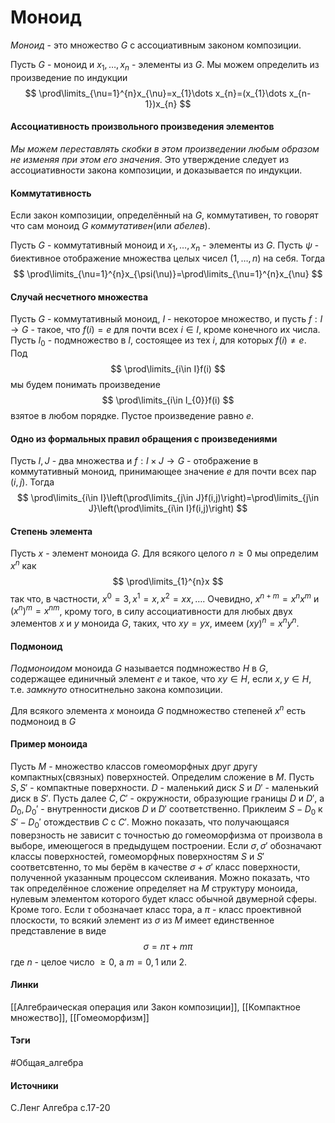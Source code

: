 # Моноид
*Моноид* - это множество $G$ с ассоциативным законом композиции.

Пусть $G$ - моноид и $x_{1},\dots,x_{n}$ - элементы из $G$. Мы можем определить из произведение по индукции 
$$
\prod\limits_{\nu=1}^{n}x_{\nu}=x_{1}\dots x_{n}=(x_{1}\dots x_{n-1})x_{n}
$$

#### Ассоциативность произвольного произведения элементов
*Мы можем переставлять скобки в этом произведении любым образом не изменяя при этом его значения*. Это утверждение следует из ассоциативности закона композиции, и доказывается по индукции.

#### Коммутативность
Если закон композиции, определённый на $G$, коммутативен, то говорят что сам моноид $G$ *коммутативен*(или *абелев*).

Пусть $G$ - коммутативный моноид и $x_{1},\dots,x_{n}$ - элементы из $G$. Пусть $\psi$ - биективное отображение множества целых чисел $(1,\dots,n)$ на себя. Тогда 
$$
\prod\limits_{\nu=1}^{n}x_{\psi(\nu)}=\prod\limits_{\nu=1}^{n}x_{\nu}
$$

#### Случай несчетного множества
Пусть $G$ - коммутативный моноид, $I$ -      некоторое множество, и пусть $f:I\to G$ - такое, что $f(i)=e$ для почти всех $i\in I$, кроме конечного их числа.
Пусть $I_{0}$ - подмножество в $I$, состоящее из тех $i$, для которых $f(i)\ne e$. Под 
$$
\prod\limits_{i\in I}f(i)
$$
мы будем понимать произведение
$$
\prod\limits_{i\in I_{0}}f(i)
$$
взятое в любом порядке. Пустое произведение равно $e$.

#### Одно из формальных правил обращения с произведениями
Пусть $I,J$ - два множества и $f:I\times J\to G$ - отображение в коммутативный моноид, принимающее значение $e$ для почти всех пар $(i,j)$. Тогда 
$$
\prod\limits_{i\in I}\left(\prod\limits_{j\in J}f(i,j)\right)=\prod\limits_{j\in J}\left(\prod\limits_{i\in I}f(i,j)\right)
$$
#### Степень элемента
Пусть $x$ - элемент моноида $G$. Для всякого целого $n\ge0$ мы определим $x^{n}$ как
$$
\prod\limits_{1}^{n}x
$$
так что, в частности, $x^{0}=3,x^{1}=x,x^{2}=xx,\dots$. Очевидно, $x^{n+m}=x^{n}x^{m}$ и $(x^{n})^{m}=x^{nm}$, крому того, в силу ассоциативности для любых двух элементов $x$ и $y$ моноида $G$, таких, что $xy=yx$, имеем $(xy)^{n}=x^{n}y^{n}$.
#### Подмоноид
*Подмоноидом* моноида $G$ называется подмножество $H$ в $G$, содержащее единичный элемент $e$ и такое, что $xy\in H$, если $x,y\in H$, т.е. *замкнуто* относитнельно закона композиции.

Для всякого элемента $x$ моноида $G$ подмножество степеней $x^{n}$ есть подмоноид в $G$
#### Пример моноида
Пусть $M$ - множество классов гомеоморфных друг другу компактных(связных) поверхностей. Определим сложение в $M$. Пусть $S,S'$ - компактные поверхности. $D$ - маленький диск $S$ и $D'$ - маленький диск в $S'$. Пусть далее $C,C'$ - окружности, образующие границы $D$ и $D'$, а $D_{0},D_{0}'$ - внутренности дисков $D$ и $D'$ соответственно. Приклеим $S-D_{0}$ к $S'-D_{0}'$ отождествив $C$ с $C'$. Можно показать, что получающаяся поверзность не зависит с точностью до гомеоморфизма от произвола в выборе, имеющегося в предыдущем построении. Если $\sigma,\sigma'$ обозначают классы поверхностей, гомеоморфных поверхностям $S$ и $S'$ соответсвтенно, то мы берём в качестве $\sigma+\sigma'$ класс поверхности, полученной указанным процессом склеивания. Можно показать, что так определённое сложение определяет на $M$ структуру моноида, нулевым элементом которого будет класс обычной двумерной сферы. Кроме того. Если $\tau$ обозначает класс тора, а $\pi$ - класс проективной плоскости, то всякий элемент из $\sigma$ из $M$ имеет единственное представление в виде 
$$
\sigma=n\tau+m\pi
$$
где $n$ - целое число $\ge0$, а $m=0,1$ или $2$. 
#### Линки
 [[Алгебраическая операция или Закон композиции]],
 [[Компактное множество]],
 [[Гомеоморфизм]]
#### Тэги
 #Общая_алгебра 
#### Источники
 С.Ленг Алгебра с.17-20
